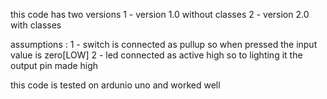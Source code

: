 				
this code has two versions 
       1 - version 1.0 without classes
       2 - version 2.0 with classes




assumptions : 
	1 - switch is connected as pullup so when pressed the input value is zero[LOW]
	2 - led connected as active high so to lighting it the output pin made high
			
this code is tested on ardunio uno and worked well
